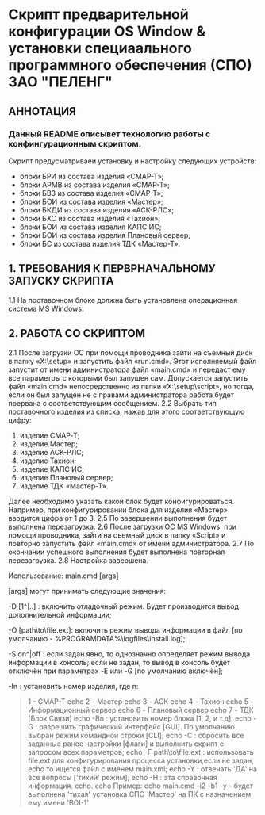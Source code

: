 # Скрипт предварительной конфигурации OS Window & установки специаального программного обеспечения (СПО) ЗАО "ПЕЛЕНГ"
## АННОТАЦИЯ
### Данный README описывет технологию работы с конфингурационным скриптом.
Скрипт предусматриваеи установку и настройку следующих устройств: 
+ блоки БРИ из состава изделия «СМАР-Т»;
+ блоки АРМВ из состава изделия «СМАР-Т»;
+ блоки БВЗ из состава изделия «СМАР-Т»;
+ блоки БОИ из состава изделия «Мастер»;
+ блоки БКДИ из состава изделия «АСК-РЛС»;
+ блоки БХС из состава изделия «Тахион»;
+ блоки БОИ из состава изделия КАПС ИС;
+ блоки БОИ из состава изделия Плановый сервер;
+ блоки БС из состава изделия ТДК «Мастер-Т».

## 1. ТРЕБОВАНИЯ К ПЕРВРНАЧАЛЬНОМУ ЗАПУСКУ СКРИПТА
1.1 На поставочном блоке должна быть установлена операционная система MS Windows.

## 2. РАБОТА СО СКРИПТОМ
2.1 После загрузки ОС при помощи проводника зайти на съемный диск в папку «X:\setup» и запустить файл «run.cmd». Этот исполняемый файл запустит от имени администратора файл «main.cmd» и передаст ему все параметры с которыми был запущен сам. Допускается запустить файл «main.cmd» непосредственно из пвпки  «X:\setup\script», но тогда, если он был запущен не с правами администратора работа будет прервана с соответствующим сообщением.
2.2 Выбрать тип поставочного изделия из списка, нажав для этого соответствующую цифру:
  1. изделие СМАР‑Т;
  1. изделие Мастер;
  1. изделие АСК-РЛС;
  1. изделие Тахион;
  1. изделие КАПС ИС;
  1. изделие Плановый сервер;
  1. изделие ТДК «Мастер-Т».

Далее необходимо указать какой блок будет конфигурироваться. Например, при конфигурировании блока для изделия «Мастер» вводится цифра от 1 до 3.
2.5 По завершении выполнения будет выполнена перезагрузка.
2.6 После загрузки ОС MS Windows, при помощи проводника, зайти на съемный диск в папку «Script» и повторно запустить файл «main.cmd» от имени администратора.
2.7 По окончании успешного выполнения будет выполнена повторная  перезагрузка.
2.8 Настройка завершена.

Использование: main.cmd [args]

[args] могут принимать следующие значения:

  -D [1^|..] : включить отладочный режим. Будет производится вывод дополнительной информации;

  -O [path\to\file.ext]: включить режим вывода информации в файл [по умолчанию - %PROGRAMDATA%\logfiles\install.log];

  -S on^|off  : если задан явно, то однозначно определяет режим вывода информации в консоль; если не задан, то вывод в консоль будет отключён при параметрах -E или -G [по умолчанию включён];

  -In : установить номер изделия, где n:
>	1 - СМАР-Т
	echo           2 - Мастер
	echo           3 - АСК
	echo           4 - Тахион
	echo           5 - Информационный сервер
	echo           6 - Плановый сервер
	echo           7 - ТДК [Блок Связи]
	echo -Bn : установить номер блока [1, 2, и т.д];
	echo -G  : разрешить графический интерфейс [GUI]. По умолчанию выбран режим командной строки [CLI];
	echo -C  : сбросить все заданные ранее настройки [флаги] и выполнить скрипт с запросом всех параметров;
	echo -F path\to\file.ext : использовать file.ext для конфигурирования процесса установки,если не задан,
	echo					   то ищется файл с именем main.xml;
	echo -Y  : отвечать 'ДА' на все вопросы ['тихий' режим];
	echo -H  : эта справочная информация.
	echo.
	echo Пример:
	echo	main.cmd -i2 -b1 -y - будет выполнена 'тихая' установка СПО 'Мастер' на ПК с назначением ему имени 'BOI-1'
